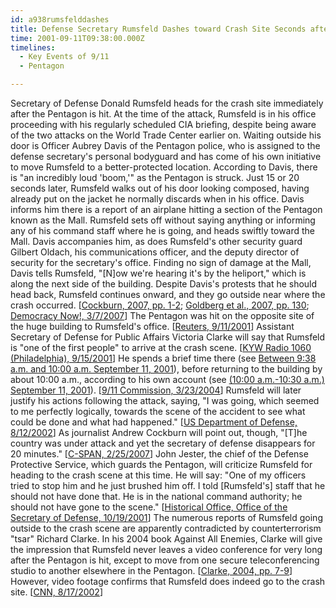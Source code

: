 ```yaml
---
id: a938rumsfelddashes
title: Defense Secretary Rumsfeld Dashes toward Crash Site Seconds after Pentagon Is Hit
time: 2001-09-11T09:38:00.000Z
timelines:
  - Key Events of 9/11
  - Pentagon

---
```


Secretary of Defense Donald Rumsfeld heads for the crash site immediately after the Pentagon is hit. At the time of the attack, Rumsfeld is in his office proceeding with his regularly scheduled CIA briefing, despite being aware of the two attacks on the World Trade Center earlier on. Waiting outside his door is Officer Aubrey Davis of the Pentagon police, who is assigned to the defense secretary's personal bodyguard and has come of his own initiative to move Rumsfeld to a better-protected location. According to Davis, there is "an incredibly loud 'boom,'" as the Pentagon is struck. Just 15 or 20 seconds later, Rumsfeld walks out of his door looking composed, having already put on the jacket he normally discards when in his office. Davis informs him there is a report of an airplane hitting a section of the Pentagon known as the Mall. Rumsfeld sets off without saying anything or informing any of his command staff where he is going, and heads swiftly toward the Mall. Davis accompanies him, as does Rumsfeld's other security guard Gilbert Oldach, his communications officer, and the deputy director of security for the secretary's office. Finding no sign of damage at the Mall, Davis tells Rumsfeld, "[N]ow we're hearing it's by the heliport," which is along the next side of the building. Despite Davis's protests that he should head back, Rumsfeld continues onward, and they go outside near where the crash occurred. [[Cockburn, 2007, pp. 1-2][1]; [Goldberg et al., 2007, pp. 130][2]; [Democracy Now!, 3/7/2007][3]] The Pentagon was hit on the opposite site of the huge building to Rumsfeld's office. [[Reuters, 9/11/2001][4]] Assistant Secretary of Defense for Public Affairs Victoria Clarke will say that Rumsfeld is "one of the first people" to arrive at the crash scene. [[KYW Radio 1060 (Philadelphia), 9/15/2001][5]] He spends a brief time there (see [Between 9:38 a.m. and 10:00 a.m. September 11, 2001](#a937rumsfeldhelp)), before returning to the building by about 10:00 a.m., according to his own account (see [(10:00 a.m.-10:30 a.m.) September 11, 2001](/timeline/#a1000rumsfeldcall)). [[9/11 Commission, 3/23/2004][6]] Rumsfeld will later justify his actions following the attack, saying, "I was going, which seemed to me perfectly logically, towards the scene of the accident to see what could be done and what had happened." [[US Department of Defense, 8/12/2002][7]] As journalist Andrew Cockburn will point out, though, "[T]he country was under attack and yet the secretary of defense disappears for 20 minutes." [[C-SPAN, 2/25/2007][8]] John Jester, the chief of the Defense Protective Service, which guards the Pentagon, will criticize Rumsfeld for heading to the crash scene at this time. He will say: "One of my officers tried to stop him and he just brushed him off. I told [Rumsfeld's] staff that he should not have done that. He is in the national command authority; he should not have gone to the scene." [[Historical Office, Office of the Secretary of Defense, 10/19/2001][9]] The numerous reports of Rumsfeld going outside to the crash scene are apparently contradicted by counterterrorism "tsar" Richard Clarke. In his 2004 book  Against All Enemies, Clarke will give the impression that Rumsfeld never leaves a video conference for very long after the Pentagon is hit, except to move from one secure teleconferencing studio to another elsewhere in the Pentagon. [[Clarke, 2004, pp. 7-9][10]] However, video footage confirms that Rumsfeld does indeed go to the crash site. [[CNN, 8/17/2002][11]]

[1]: https://www.amazon.com/Rumsfeld-Rise-Fall-Catastrophic-Legacy/dp/1416535748
[2]: https://www.amazon.com/Pentagon-9-11-Alfred-Goldberg/dp/0160783283
[3]: https://www.democracynow.org/2007/3/7/journalist_and_author_andrew_cockburn_on
[4]: https://web.archive.org/web/20050511112300/http://news1.iwon.com/top/article/id/163751%7Ctop%7C09-11-2001::15:54%7Creuters.html
[5]: https://archive.defense.gov/Transcripts/Transcript.aspx?TranscriptID=1883
[6]: https://web.archive.org/web/20100829062719/https://www.defense.gov/speeches/speech.aspx?speechid=105
[7]: https://archive.defense.gov/Transcripts/Transcript.aspx?TranscriptID=3644
[8]: https://web.archive.org/web/20071025053428/http://www.q-and-a.org/Transcript/?ProgramID=1116
[9]: https://history.defense.gov/Portals/70/Documents/oral_history/OH_Trans_JesterJohn%2010-19-2001.pdf
[10]: https://www.amazon.com/Against-All-Enemies-Inside-Americas/dp/0743260244
[11]: http://transcripts.cnn.com/TRANSCRIPTS/0208/17/cp.00.html
